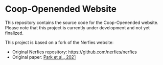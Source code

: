 # Coop-Openended Website

This repository contains the source code for the Coop-Openended website.  
Please note that this project is currently under development and not yet finalized.

This project is based on a fork of the Nerfies website:
- Original Nerfies repository: https://github.com/nerfies/nerfies
- Original paper: [Park et al., 2021](https://arxiv.org/abs/2104.06405)
